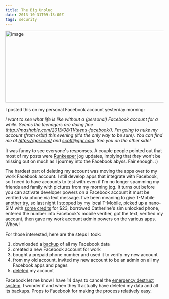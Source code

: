 ```yaml
---
title: The Big Unplug
date: 2013-10-31T09:13:00Z
tags: security
---
```

<img alt="image" width="512" height="228" src="https://ggr_com.s3.amazonaws.com/images/alien-self-destruct.jpg" />
<br/>

I posted this on my personal Facebook account yesterday morning:

*I want to see what life is like without a (personal) Facebook account for a while. Seems the teenagers are doing fine (http://mashable.com/2013/08/11/teens-facebook/). I'm going to nuke my account (from orbit) this evening (it's the only way to be sure). You can find me at https://ggr.com/ and scott@ggr.com. See you on the other side!*

It was funny to see everyone's responses. A couple people pointed out that most of my posts were [Runkeeper][1] jog updates, implying that *they* won't be missing out on much as I journey into the Facebook abyss. Fair enough. :)

The hardest part of deleting my account was moving the apps over to my work Facebook account. I still develop apps that integrate with Facebook, so I need to have accounts to test with even if I'm no longer spamming my friends and family with pictures from my morning jog. It turns out before you can activate developer powers on a Facebook account it must be verified via phone via text message. I've been meaning to give T-Mobile [another try][2], so last night I stopped by my local T-Mobile, picked up a nano-SIM with [some credits][3] for $23, borrowed Catherine's sim unlocked phone, entered the number into Facebook's mobile verifier, got the text, verified my account, then gave my work account admin powers on the various apps. Whew!

For those interested, here are the steps I took:

1. downloaded a [backup][5] of all my Facebook data
1. created a new Facebook account for work
1. bought a prepaid phone number and used it to verify my new account
1. from my old account, invited my new account to be an admin on all my Facebook apps and pages
1. [deleted][6] my account

Facebook let me know I have 14 days to cancel the [emergency destruct system][4]. I wonder if and when they'll actually have deleted my data and all its backups. Props to Facebook for making the process relatively easy.

 [1]: http://runkeeper.com/
 [2]: http://www.avc.com/a_vc/2013/10/t-mobile-rocks.html
 [3]: http://prepaid-phones.t-mobile.com/pay-by-the-day-cell-phone-plans
 [4]: http://www.markta.co.uk/alien/chapter12.htm
 [5]: http://readwrite.com/2013/02/01/how-to-backup-your-facebook-data-in-5-easy-steps
 [6]: https://www.facebook.com/help/224562897555674
